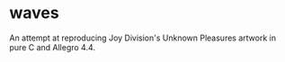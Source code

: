 # waves
An attempt at reproducing Joy Division's Unknown Pleasures artwork in pure C and Allegro 4.4.
